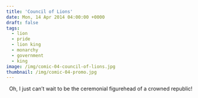 ```yaml
---
title: 'Council of Lions'
date: Mon, 14 Apr 2014 04:00:00 +0000
draft: false
tags: 
  - lion
  - pride
  - lion king
  - monarchy
  - government
  - king
image: /img/comic-04-council-of-lions.jpg
thumbnail: /img/comic-04-promo.jpg
---
```


  Oh, I just can’t wait to be the ceremonial figurehead of a crowned republic!